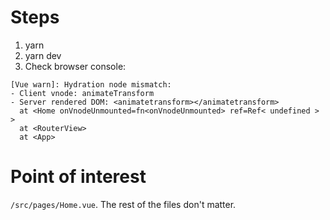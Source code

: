 # Steps

1. yarn
2. yarn dev
3. Check browser console:

```
[Vue warn]: Hydration node mismatch:
- Client vnode: animateTransform
- Server rendered DOM: <animatetransform>​</animatetransform>​
  at <Home onVnodeUnmounted=fn<onVnodeUnmounted> ref=Ref< undefined > >
  at <RouterView>
  at <App>
```

# Point of interest

`/src/pages/Home.vue`. The rest of the files don't matter.
